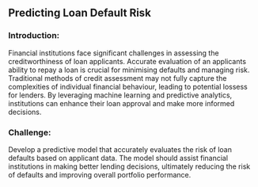 ## Predicting Loan Default Risk

### Introduction:

Financial institutions face significant challenges in assessing the creditworthiness of loan applicants. Accurate evaluation of an applicants ability to repay a loan is crucial for minimising defaults and managing risk. Traditional methods of credit assessment may not fully capture the complexities of individual financial behaviour, leading to potential lossess for lenders. By leveraging machine learning and predictive analytics, institutions can enhance their loan approval and make more informed decisions.

### Challenge:

Develop a predictive model that accurately evaluates the risk of loan defaults based on applicant data. The model should assist financial institutions in making better lending decisions, ultimately reducing the risk of defaults and improving overall portfolio performance.


